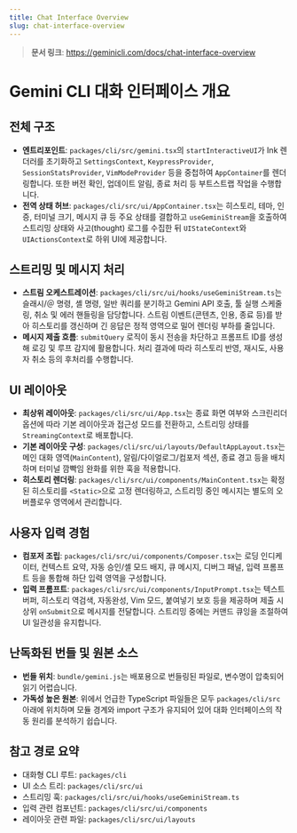```yaml
---
title: Chat Interface Overview
slug: chat-interface-overview
---
```


> **문서 링크**: https://geminicli.com/docs/chat-interface-overview

# Gemini CLI 대화 인터페이스 개요

## 전체 구조

- **엔트리포인트**: `packages/cli/src/gemini.tsx`의 `startInteractiveUI`가 Ink
  렌더러를 초기화하고 `SettingsContext`, `KeypressProvider`,
  `SessionStatsProvider`, `VimModeProvider` 등을 중첩하여 `AppContainer`를
  렌더링합니다. 또한 버전 확인, 업데이트 알림, 종료 처리 등 부트스트랩 작업을
  수행합니다.
- **전역 상태 허브**: `packages/cli/src/ui/AppContainer.tsx`는 히스토리, 테마,
  인증, 터미널 크기, 메시지 큐 등 주요 상태를 결합하고 `useGeminiStream`을
  호출하여 스트리밍 상태와 사고(thought) 로그를 수집한 뒤 `UIStateContext`와
  `UIActionsContext`로 하위 UI에 제공합니다.

## 스트리밍 및 메시지 처리

- **스트림 오케스트레이션**: `packages/cli/src/ui/hooks/useGeminiStream.ts`는
  슬래시/＠ 명령, 셸 명령, 일반 쿼리를 분기하고 Gemini API 호출, 툴 실행
  스케줄링, 취소 및 에러 핸들링을 담당합니다. 스트림 이벤트(콘텐츠, 인용, 종료
  등)를 받아 히스토리를 갱신하며 긴 응답은 정적 영역으로 밀어 렌더링 부하를
  줄입니다.
- **메시지 제출 흐름**: `submitQuery` 로직이 동시 전송을 차단하고 프롬프트 ID를
  생성해 로깅 및 루프 감지에 활용합니다. 처리 결과에 따라 히스토리 반영, 재시도,
  사용자 취소 등의 후처리를 수행합니다.

## UI 레이아웃

- **최상위 레이아웃**: `packages/cli/src/ui/App.tsx`는 종료 화면 여부와
  스크린리더 옵션에 따라 기본 레이아웃과 접근성 모드를 전환하고, 스트리밍 상태를
  `StreamingContext`로 배포합니다.
- **기본 레이아웃 구성**: `packages/cli/src/ui/layouts/DefaultAppLayout.tsx`는
  메인 대화 영역(`MainContent`), 알림/다이얼로그/컴포저 섹션, 종료 경고 등을
  배치하며 터미널 깜빡임 완화를 위한 훅을 적용합니다.
- **히스토리 렌더링**: `packages/cli/src/ui/components/MainContent.tsx`는 확정된
  히스토리를 `<Static>`으로 고정 렌더링하고, 스트리밍 중인 메시지는 별도의
  오버플로우 영역에서 관리합니다.

## 사용자 입력 경험

- **컴포저 조립**: `packages/cli/src/ui/components/Composer.tsx`는 로딩
  인디케이터, 컨텍스트 요약, 자동 승인/셸 모드 배지, 큐 메시지, 디버그 패널,
  입력 프롬프트 등을 통합해 하단 입력 영역을 구성합니다.
- **입력 프롬프트**: `packages/cli/src/ui/components/InputPrompt.tsx`는 텍스트
  버퍼, 히스토리 역검색, 자동완성, Vim 모드, 붙여넣기 보호 등을 제공하며 제출 시
  상위 `onSubmit`으로 메시지를 전달합니다. 스트리밍 중에는 커맨드 큐잉을
  조절하여 UI 일관성을 유지합니다.

## 난독화된 번들 및 원본 소스

- **번들 위치**: `bundle/gemini.js`는 배포용으로 번들링된 파일로, 변수명이
  압축되어 읽기 어렵습니다.
- **가독성 높은 원본**: 위에서 언급한 TypeScript 파일들은 모두
  `packages/cli/src` 아래에 위치하며 모듈 경계와 import 구조가 유지되어 있어
  대화 인터페이스의 작동 원리를 분석하기 쉽습니다.

## 참고 경로 요약

- 대화형 CLI 루트: `packages/cli`
- UI 소스 트리: `packages/cli/src/ui`
- 스트리밍 훅: `packages/cli/src/ui/hooks/useGeminiStream.ts`
- 입력 관련 컴포넌트: `packages/cli/src/ui/components`
- 레이아웃 관련 파일: `packages/cli/src/ui/layouts`
